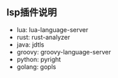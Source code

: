 ## lsp插件说明

- lua: lua-language-server
- rust: rust-analyzer
- java: jdtls
- groovy: groovy-language-server
- python: pyright
- golang: gopls
